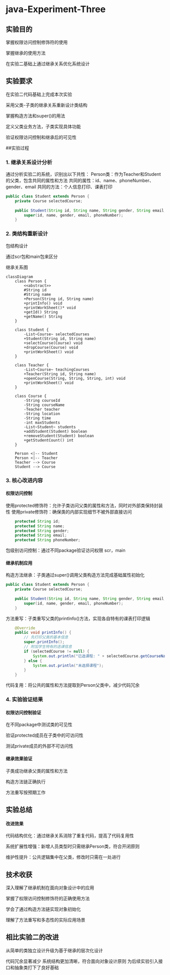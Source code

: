 # java-Experiment-Three
## 实验目的
掌握权限访问控制修饰符的使用

掌握继承的使用方法

在实验二基础上通过继承关系优化系统设计
## 实验要求
在实验二代码基础上完成本次实验

采用父类-子类的继承关系重新设计类结构

掌握构造方法和super()的用法

定义父类业务方法，子类实现具体功能

验证权限访问控制和继承后的可见性

##实验过程
### 1. 继承关系设计分析
通过分析实验二的系统，识别出以下共性：
Person类：作为Teacher和Student的父类，包含共同的属性和方法
共同的属性：id、name、phoneNumber、gender、email
共同的方法：个人信息打印、课表打印
``` java
public class Student extends Person {
    private Course selectedCourse;
    
    public Student(String id, String name, String gender, String email, String phoneNumber) {
        super(id, name, gender, email, phoneNumber);
    }
```
### 2. 类结构重新设计
包结构设计

通过scr包和main包来区分

继承关系图
```mermaid
classDiagram
    class Person {
        <<abstract>>
        #String id
        #String name
        +Person(String id, String name)
        +printInfo() void
        +printWorkSheet()* void
        +getId() String
        +getName() String
    }
    
    class Student {
        -List~Course~ selectedCourses
        +Student(String id, String name)
        +selectCourse(Course) void
        +dropCourse(Course) void
        +printWorkSheet() void
    }
    
    class Teacher {
        -List~Course~ teachingCourses
        +Teacher(String id, String name)
        +openCourse(String, String, String, int) void
        +printWorkSheet() void
    }
    
    class Course {
        -String courseId
        -String courseName
        -Teacher teacher
        -String location
        -String time
        -int maxStudents
        -List~Student~ students
        +addStudent(Student) boolean
        +removeStudent(Student) boolean
        +getStudentCount() int
    }
    
    Person <|-- Student
    Person <|-- Teacher
    Teacher --> Course
    Student --> Course
```
### 3. 核心改进内容
#### 权限访问控制

使用protected修饰符：允许子类访问父类的属性和方法，同时对外部类保持封装性
使用private修饰符：确保类的内部实现细节不被外部直接访问
```java
    protected String id;
    protected String name;
    protected String gender;
    protected String email;
    protected String phoneNumber;
```

包级别访问控制：通过不同package验证访问权限
 scr，main
#### 继承机制应用

构造方法继承：子类通过super()调用父类构造方法完成基础属性初始化
```java
public class Student extends Person {
    private Course selectedCourse;
    
    public Student(String id, String name, String gender, String email, String phoneNumber) {
        super(id, name, gender, email, phoneNumber);
    }
```

方法重写：子类重写父类的printInfo()方法，实现各自特有的课表打印逻辑
```java
    @Override
    public void printInfo() {
        // 先打印父类的基本信息
        super.printInfo();
        // 附加学生特有的选课信息
        if (selectedCourse != null) {
            System.out.println("已选课程: " + selectedCourse.getCourseName());
        } else {
            System.out.println("未选择课程");
        }
    }
```
代码复用：将公共的属性和方法提取到Person父类中，减少代码冗余

### 4. 实验验证结果
#### 权限访问控制验证

在不同package中测试类的可见性

验证protected成员在子类中的可访问性

测试private成员的外部不可访问性

#### 继承效果验证
子类成功继承父类的属性和方法

构造方法链正确执行

方法重写按预期工作

## 实验总结
#### 改进效果

代码结构优化：通过继承关系消除了重复代码，提高了代码复用性

系统扩展性增强：新增人员类型时只需继承Person类，符合开闭原则

维护性提升：公共逻辑集中在父类，修改时只需在一处进行
## 技术收获
深入理解了继承机制在面向对象设计中的应用

掌握了权限访问控制修饰符的正确使用方法

学会了通过构造方法链实现对象初始化

理解了方法重写和多态性的实际应用场景
## 相比实验二的改进
从简单的类独立设计升级为基于继承的层次化设计

代码冗余显著减少
系统结构更加清晰，符合面向对象设计原则
为后续实验引入接口和抽象类打下了良好基础
